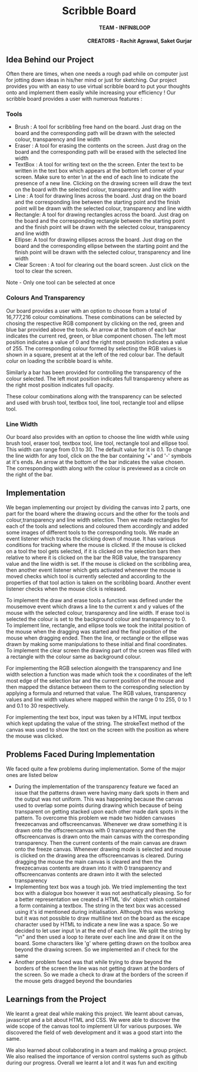 <h1 align = "center">Scribble Board</h1>
<h4 align = "right">TEAM - INFIN8LOOP&nbsp&nbsp&nbsp&nbsp&nbsp&nbsp&nbsp&nbsp&nbsp&nbsp&nbsp&nbsp&nbsp&nbsp&nbsp&nbsp&nbsp&nbsp&nbsp&nbsp&nbsp&nbsp&nbsp&nbsp&nbsp&nbsp&nbsp&nbsp&nbsp&nbsp&nbsp&nbsp&nbsp&nbsp</h4>
<h4 align = "right">CREATORS - Rachit Agrawal, Saket Gurjar</h4>
<h2>Idea Behind our Project</h2>
<p>Often there are times, when one needs a rough pad while on computer just for jotting down ideas in his/her mind or just for sketching. Our project provides you with an easy to use virtual scribble board to put your thoughts onto and implement them easily while increasing your efficiency ! Our scribble board provides a user with numerous features :</p>

<h3> Tools </h3>
<ul>
  <li> Brush : A tool for scribbling free hand on the board. Just drag on the board and the corresponding path will be drawn with the selected colour, transparency and line width </li>
  <li> Eraser : A tool for erasing the contents on the screen. Just drag on the board and the corresponding path will be erased with the selected line width </li>
  <li> TextBox : A tool for writing text on the the screen. Enter the text to be written in the text box which appears at the bottom left corner of your screen. Make sure to enter \n at the end of each line to indicate the presence of a new line. Clicking on the drawing screen will draw the text on the board with the selected colour, transparency and line width</li>
  <li> Line : A tool for drawing lines across the board. Just drag on the board and the corresponding line between the starting point and the finish point will be drawn with the selected colour, transparency and line width </li>
  <li> Rectangle: A tool for drawing rectangles across the board. Just drag on the board and the corresponding rectangle between the starting point and the finish point will be drawn with the selected colour, transparency and line width</li>
  <li> Ellipse: A tool for drawing ellipses across the board. Just drag on the board and the corresponding ellipse between the starting point and the finish point will be drawn with the selected colour, transparency and line width </li>
  <li> Clear Screen : A tool for clearing out the board screen. Just click on the tool to clear the screen.</li>
</ul>
<p> Note - Only one tool can be selected at once</p>

<h3> Colours And Transparency</h3>
<p> Our board provides a user with an option to choose from a total of 16,777,216 colour combinations. These combinations can be selected by chosing the respective RGB component by clicking on the red, green and blue bar provided above the tools. An arrow at the bottom of each bar indicates the current red, green, or blue component chosen. The left most position indicates a value of 0 and the right most position indicates a value of 255. The corresponding colour formed by selecting the RGB values is shown in a square, present at at the left of the red colour bar. The default colur on loading the scribble board is white.</p>
<p>Similarly a bar has been provided for controlling the transparency of the colour selected. The left most position indicates full transparency where as the right most position indicates full opacity.</p>
<p>These colour combinations along with the transparency can be selected and used with brush tool, textbox tool, line tool, rectangle tool and ellipse tool.</p>

<h3>Line Width</h3>
<p> Our board also provides with an option to choose the line width while using brush tool, eraser tool, textbox tool, line tool, rectangle tool and ellipse tool. This width can range from 0.1 to 30. The default value for it is 0.1. To change the line width for any tool, click on the the bar containing '+' and '-' symbols at it's ends. An arrow at the bottom of the bar indicates the value chosen. The corresponding width along with the colour is previewed as a circle on the right of the bar.</p>

<h2>Implementation</h2>
<p> We began implementing our project by dividing the canvas into 2 parts, one part for the board where the drawing occurs and the other for the tools and colour,transparency and line width selection. Then we made rectangles for each of the tools and selections and coloured them accordingly and added some images of different tools to the corresponding tools. We made an event listener which tracks the clicking down of mouse. It has various conditions for tracking where the mouse is clicked. If the mouse is clicked on a tool the tool gets selected, if it is clicked on the selection bars then relative to where it is clicked on the bar the RGB value, the transparency value and the line width is set. If the mouse is clicked on the scribbling area, then another event listener which gets activated whenever the mouse is moved checks which tool is currently selected and according to the properties of that tool action is taken on the scribbling board. Another event listener checks when the mouse click is released.</p>
<p> To implement the draw and erase tools a function was defined under the mousemove event which draws a line to the current x and y values of the mouse with the selected colour, transparency and line width. If erase tool is selected the colour is set to the background colour and transparency to 0. To implement line, rectangle, and ellipse tools we took the initital position of the mouse when the dragging was started and the final position of the mouse when dragging ended. Then the line, or rectangle or the ellipse was drawn by making some manipulations to these initial and final coordinates. To implement the clear screen the drawing part of the screen was filled with a rectangle with the colour same as background colour.</p>
<p> For implementing the RGB selection alongwith the transparency and line width selection a function was made which took the x coordinates of the left most edge of the selection bar and the current position of the mouse and then mapped the distance between them to the corresponding selection by applying a formula and returned that value. The RGB values, transparency values and line width values where mapped within the range 0 to 255, 0 to 1 and 0.1 to 30 respectively.</p>
<p> For implementing the text box, input was taken by a HTML input textbox which kept updating the value of the string. The strokeText method of the canvas was used to show the text on the screen with the position as where the mouse was clicked.</p>

<h2>Problems Faced During Implementation</h2>
<p> We faced quite a few problems during implementation. Some of the major ones are listed below
<ul>
<li>During the implementation of the transparency feature we faced an issue that the patterns drawn were having many dark spots in them and the output was not uniform. This was happening because the canvas used to overlap some points during drawing which because of being transparent on getting stacked upon each other made dark spots in the pattern. To overcome this problem we made two hidden canvases freezecanvas and offscreencanvas. Whenever we draw something it is drawn onto the offscreencanvas with 0 transparency and then the offscreencanvas is drawn onto the main canvas with the corresponding transparency. Then the current contents of the main canvas are drawn onto the freeze canvas. Whenever drawing mode is selected and mouse is clicked on the drawing area the offscreencanvas is cleared. During dragging the mouse the main canvas is cleared and then the freezecanvas contents are drawn into it with 0 transparency and offscreencanvas contents are drawn into it with the selected transparency</li>
<li>Implementing text box was a tough job. We tried implementing the text box with a dialogue box however it was not aesthatically pleasing. So for a better representation we created a HTML 'div' object which contained a form containing a textbox. The string in the text box was accessed using it's id mentioned during initialisation. Although this was working but it was not possible to draw multiline text on the board as the escape character used by HTML to indicate a new line was a space. So we decided to let user input \n at the end of each line. We split the string by "\n" and then used a loop to iterate over each line and draw it on the board. Some characters like 'g' where getting drawn on the toolbox area beyond the drawing screen. So we implemented an if check for the same</li>
<li>Another problem faced was that while trying to draw beyond the borders of the screen the line was not getting drawn at the borders of the screen. So we made a check to draw at the borders of the screen if the mouse gets dragged beyond the boundaries</li>
</ul>

<h2>Learnings from the Project</h2>
<p>We learnt a great deal while making this project. We learnt about canvas, javascript and a bit about HTML and CSS. We were able to discover the wide scope of the canvas tool to implement UI for various purposes. We discovered the field of web development and it was a good start into the same.</p>
<p>We also learned about collaborating in a team and making a group project. We also realised the importance of version control systems such as github during our progress. Overall we learnt a lot and it was fun and exciting </p>
